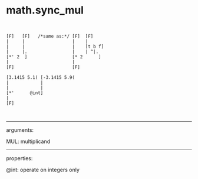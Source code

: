 # math.sync_mul

```


[F]   [F]   /*same as:*/ [F]  [F]
|     |                  |    |
|     |                  |    [t b f]
|     |.                 |    | ^|.
[*' 2  ]                 [* 2      ]
|                        |
[F]                      [F]

[3.1415 5.1( [-3.1415 5.9(
|            |
|            |
[*'      @int]
|
[F]

            
```
---
arguments:

MUL: multiplicand<br>

---
properties:

@int: operate on integers only<br>

